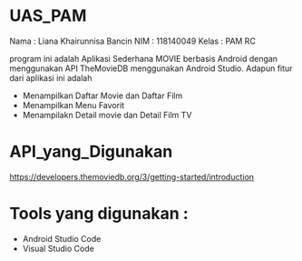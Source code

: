 
# UAS_PAM
Nama    : Liana Khairunnisa Bancin
NIM     : 118140049
Kelas   : PAM RC

program ini adalah Aplikasi Sederhana MOVIE berbasis Android dengan menggunakan API TheMovieDB menggunakan Android Studio. Adapun fitur dari aplikasi ini adalah 
- Menampilkan Daftar Movie dan Daftar Film
- Menampilkan Menu Favorit
- Menampilakn Detail movie dan Detail Film TV

# API_yang_Digunakan
https://developers.themoviedb.org/3/getting-started/introduction

# Tools yang digunakan :
- Android Studio Code
- Visual Studio Code
